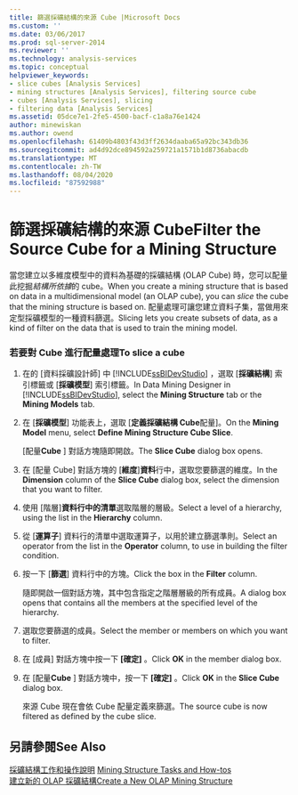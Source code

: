 ```yaml
---
title: 篩選採礦結構的來源 Cube |Microsoft Docs
ms.custom: ''
ms.date: 03/06/2017
ms.prod: sql-server-2014
ms.reviewer: ''
ms.technology: analysis-services
ms.topic: conceptual
helpviewer_keywords:
- slice cubes [Analysis Services]
- mining structures [Analysis Services], filtering source cube
- cubes [Analysis Services], slicing
- filtering data [Analysis Services]
ms.assetid: 05dce7e1-2fe5-4500-bacf-c1a8a76e1424
author: minewiskan
ms.author: owend
ms.openlocfilehash: 61409b4803f43d3ff2634daaba65a92bc343db36
ms.sourcegitcommit: ad4d92dce894592a259721a1571b1d8736abacdb
ms.translationtype: MT
ms.contentlocale: zh-TW
ms.lasthandoff: 08/04/2020
ms.locfileid: "87592988"
---
```

# <a name="filter-the-source-cube-for-a-mining-structure"></a><span data-ttu-id="0078d-102">篩選採礦結構的來源 Cube</span><span class="sxs-lookup"><span data-stu-id="0078d-102">Filter the Source Cube for a Mining Structure</span></span>
  <span data-ttu-id="0078d-103">當您建立以多維度模型中的資料為基礎的採礦結構 (OLAP Cube) 時，您可以配量此挖掘*結構所依據*的 cube。</span><span class="sxs-lookup"><span data-stu-id="0078d-103">When you create a mining structure that is based on data in a multidimensional model (an OLAP cube), you can *slice* the cube that the mining structure is based on.</span></span> <span data-ttu-id="0078d-104">配量處理可讓您建立資料子集，當做用來定型採礦模型的一種資料篩選。</span><span class="sxs-lookup"><span data-stu-id="0078d-104">Slicing lets you create subsets of data, as a kind of filter on the data that is used to train the mining model.</span></span>  
  
### <a name="to-slice-a-cube"></a><span data-ttu-id="0078d-105">若要對 Cube 進行配量處理</span><span class="sxs-lookup"><span data-stu-id="0078d-105">To slice a cube</span></span>  
  
1.  <span data-ttu-id="0078d-106">在的 [資料採礦設計師] 中 [!INCLUDE[ssBIDevStudio](../includes/ssbidevstudio-md.md)] ，選取 [**採礦結構**] 索引標籤或 [**採礦模型**] 索引標籤。</span><span class="sxs-lookup"><span data-stu-id="0078d-106">In Data Mining Designer in [!INCLUDE[ssBIDevStudio](../includes/ssbidevstudio-md.md)], select the **Mining Structure** tab or the **Mining Models** tab.</span></span>  
  
2.  <span data-ttu-id="0078d-107">在 [**採礦模型**] 功能表上，選取 [**定義採礦結構 Cube**配量]。</span><span class="sxs-lookup"><span data-stu-id="0078d-107">On the **Mining Model** menu, select **Define Mining Structure Cube Slice**.</span></span>  
  
     <span data-ttu-id="0078d-108">[配量**Cube** ] 對話方塊隨即開啟。</span><span class="sxs-lookup"><span data-stu-id="0078d-108">The **Slice Cube** dialog box opens.</span></span>  
  
3.  <span data-ttu-id="0078d-109">在 [配量 Cube] 對話方塊的 [**維度**]**資料**行中，選取您要篩選的維度。</span><span class="sxs-lookup"><span data-stu-id="0078d-109">In the **Dimension** column of the **Slice Cube** dialog box, select the dimension that you want to filter.</span></span>  
  
4.  <span data-ttu-id="0078d-110">使用 [階層]**資料行中的清單**選取階層的層級。</span><span class="sxs-lookup"><span data-stu-id="0078d-110">Select a level of a hierarchy, using the list in the **Hierarchy** column.</span></span>  
  
5.  <span data-ttu-id="0078d-111">從 [**運算子**] 資料行的清單中選取運算子，以用於建立篩選準則。</span><span class="sxs-lookup"><span data-stu-id="0078d-111">Select an operator from the list in the **Operator** column, to use in building the filter condition.</span></span>  
  
6.  <span data-ttu-id="0078d-112">按一下 [**篩選**] 資料行中的方塊。</span><span class="sxs-lookup"><span data-stu-id="0078d-112">Click the box in the **Filter** column.</span></span>  
  
     <span data-ttu-id="0078d-113">隨即開啟一個對話方塊，其中包含指定之階層層級的所有成員。</span><span class="sxs-lookup"><span data-stu-id="0078d-113">A dialog box opens that contains all the members at the specified level of the hierarchy.</span></span>  
  
7.  <span data-ttu-id="0078d-114">選取您要篩選的成員。</span><span class="sxs-lookup"><span data-stu-id="0078d-114">Select the member or members on which you want to filter.</span></span>  
  
8.  <span data-ttu-id="0078d-115">在 [成員] 對話方塊中按一下 **[確定]** 。</span><span class="sxs-lookup"><span data-stu-id="0078d-115">Click **OK** in the member dialog box.</span></span>  
  
9. <span data-ttu-id="0078d-116">在 [配量**Cube** ] 對話方塊中，按一下 **[確定]** 。</span><span class="sxs-lookup"><span data-stu-id="0078d-116">Click **OK** in the **Slice Cube** dialog box.</span></span>  
  
     <span data-ttu-id="0078d-117">來源 Cube 現在會依 Cube 配量定義來篩選。</span><span class="sxs-lookup"><span data-stu-id="0078d-117">The source cube is now filtered as defined by the cube slice.</span></span>  
  
## <a name="see-also"></a><span data-ttu-id="0078d-118">另請參閱</span><span class="sxs-lookup"><span data-stu-id="0078d-118">See Also</span></span>  
 <span data-ttu-id="0078d-119">[採礦結構工作和操作說明](data-mining/mining-structure-tasks-and-how-tos.md) </span><span class="sxs-lookup"><span data-stu-id="0078d-119">[Mining Structure Tasks and How-tos](data-mining/mining-structure-tasks-and-how-tos.md) </span></span>  
 [<span data-ttu-id="0078d-120">建立新的 OLAP 採礦結構</span><span class="sxs-lookup"><span data-stu-id="0078d-120">Create a New OLAP Mining Structure</span></span>](data-mining/create-a-new-olap-mining-structure.md)  
  
  
